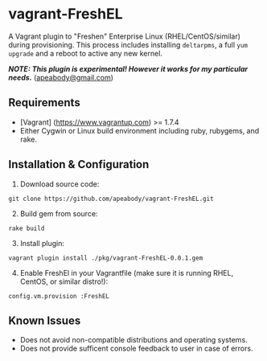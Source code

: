 # vagrant-FreshEL

A Vagrant plugin to "Freshen" Enterprise Linux (RHEL/CentOS/similar) during provisioning.  This process includes installing `deltarpms`, a full `yum upgrade` and a reboot to active any new kernel.

**_NOTE: This plugin is experimental!  However it works for my particular needs._** (apeabody@gmail.com)

## Requirements

- [Vagrant] (https://www.vagrantup.com) >= 1.7.4
- Either Cygwin or Linux build environment including ruby, rubygems, and rake.

## Installation & Configuration

1. Download source code:

  `git clone https://github.com/apeabody/vagrant-FreshEL.git`

2. Build gem from source:

  `rake build`

3. Install plugin:

  `vagrant plugin install ./pkg/vagrant-FreshEL-0.0.1.gem`

4. Enable FreshEl in your Vagrantfile (make sure it is running RHEL, CentOS, or similar distro!):

  `config.vm.provision :FreshEL`

## Known Issues

* Does not avoid non-compatible distributions and operating systems.
* Does not provide sufficent console feedback to user in case of errors.
